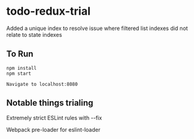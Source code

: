 # todo-redux-trial

Added a unique index to resolve issue where filtered list indexes did not relate to state indexes

## To Run
    npm install
    npm start

    Navigate to localhost:8080

## Notable things trialing

Extremely strict ESLint rules with --fix

Webpack pre-loader for eslint-loader
